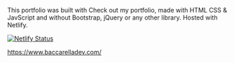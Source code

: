 This portfolio was built with Check out my portfolio, made with HTML CSS & JavScript and without Bootstrap, jQuery or any other library. Hosted with Netlify.

[![Netlify Status](https://api.netlify.com/api/v1/badges/2d8ad1e5-0202-4b74-974b-dd9951446753/deploy-status)](https://app.netlify.com/sites/baccarelladevportfolio/deploys)

https://www.baccarelladev.com/

